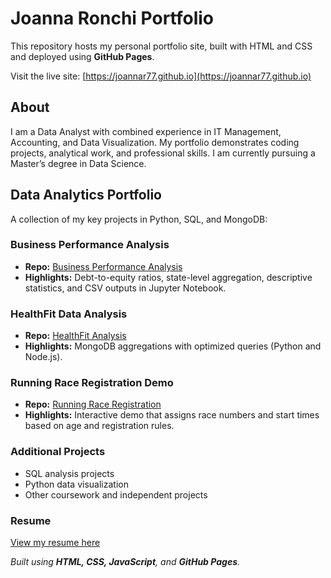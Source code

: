 # Joanna Ronchi Portfolio

This repository hosts my personal portfolio site, built with HTML and CSS and deployed using **GitHub Pages**.  

Visit the live site: [https://joannar77.github.io](https://joannar77.github.io)

## About
I am a Data Analyst with combined experience in IT Management, Accounting, and Data Visualization. My portfolio demonstrates coding projects, analytical work, and professional skills. I am currently pursuing a Master’s degree in Data Science.

## Data Analytics Portfolio
A collection of my key projects in Python, SQL, and MongoDB:

### Business Performance Analysis
- **Repo:** [Business Performance Analysis](https://github.com/joannar77/Business_Performance_Analysis)  
- **Highlights:** Debt-to-equity ratios, state-level aggregation, descriptive statistics, and CSV outputs in Jupyter Notebook.

### HealthFit Data Analysis
- **Repo:** [HealthFit Analysis](https://github.com/joannar77/healthfit-analysis)  
- **Highlights:** MongoDB aggregations with optimized queries (Python and Node.js).

### Running Race Registration Demo
- **Repo:** [Running Race Registration](https://github.com/joannar77/Running-Race-Registration)  
- **Highlights:** Interactive demo that assigns race numbers and start times based on age and registration rules.

### Additional Projects
- SQL analysis projects  
- Python data visualization  
- Other coursework and independent projects  

### Resume
[View my resume here](https://joannaronchi.com/home)


*Built using **HTML, CSS, JavaScript**, and **GitHub Pages**.*
